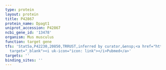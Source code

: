 ```yaml
---
type: protein
layout: protein
title: P42867
protein_name: Dpagt1
uniprot_accession: P42867
ncbi_gene_id: '13478'
organism: Mus musculus
function: target gene
tfs: 'Stat5a,P42230,20850,TRRUST,inferred by curator,&ensp;<a href="https://www.ncbi.nlm.nih.gov/pubmed/?term=12649593%5Buid%5D"
  target="_blank"><i uk-icon="icon: link"></i>Pubmed</a>'
targets: ''
binding_sites: ''
---
```

